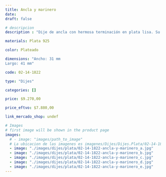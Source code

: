 ```yaml
---
title: Ancla y marinero
date: 
draft: false

# descripcion
description : "Dije de ancla con hermosa terminación en plata lisa. Su simbología se traslada a los afectos siendo el ancla el amor que nos sujeta con fuerza a esas personas que amamos y a la que volvemos siempre. También aluden a la tranquilidad y a la serenidad."

materials: Plata 925

color: Plateado

dimensions: "Ancho: 31 mm 
Largo: 41 mm"

code: 02-14-1822

type: "Dijes"

categories: []

price: $9.270,00

price_eftvo: $7.880,00

link_mercado_shop: undef

# Images
# first image will be shown in the product page
images:
  # - image: "images/path_to_image"
  # La ubicacion de las imagenes es imagenes/Dijes/Dijes.Plata/02-14-1822-ancla-y-marinero
  - image: "./images/dijes/plata/02-14-1822-ancla-y-marinero_a.jpg"
  - image: "./images/dijes/plata/02-14-1822-ancla-y-marinero_b.jpg"
  - image: "./images/dijes/plata/02-14-1822-ancla-y-marinero_c.jpg"
  - image: "./images/dijes/plata/02-14-1822-ancla-y-marinero_d.jpg"
  - image: "./images/dijes/plata/02-14-1822-ancla-y-marinero_e.jpg"
---
```

